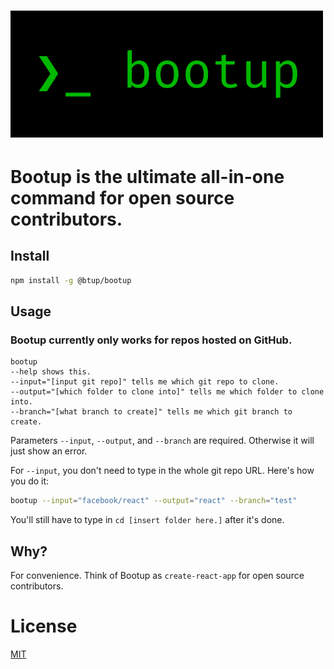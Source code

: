 # <img src="./media/Bootup.png" alt="Bootup" width="500" />

# Bootup is the ultimate all-in-one command for open source contributors.

## Install

```bash
npm install -g @btup/bootup
```

## Usage

### Bootup currently only works for repos hosted on GitHub.

```text
bootup 
--help shows this.
--input="[input git repo]" tells me which git repo to clone.
--output="[which folder to clone into]" tells me which folder to clone into.
--branch="[what branch to create]" tells me which git branch to create.
```
Parameters `--input`, `--output`, and `--branch` are required. Otherwise it will just show an error.

For `--input`, you don't need to type in the whole git repo URL. Here's how you do it:

```bash
bootup --input="facebook/react" --output="react" --branch="test"
```

You'll still have to type in `cd [insert folder here.]` after it's done.

## Why?

For convenience. Think of Bootup as `create-react-app` for open source contributors.

# License

<a href="https://choosealicense.com/licenses/mit/">MIT</a>